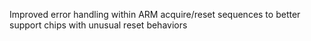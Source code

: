 Improved error handling within ARM acquire/reset sequences to better support chips with unusual reset behaviors
